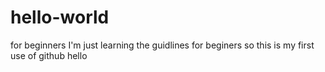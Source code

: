# hello-world
for beginners
I'm just learning the guidlines for beginers
so this is my first use of github
hello

